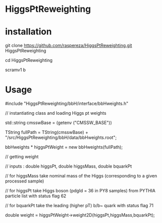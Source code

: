 # HiggsPtReweighting

# installation

git clone https://github.com/raspereza/HiggsPtReweighting.git HiggsPtReweighting

cd HiggsPtReweighting

scramv1 b

# Usage

#include "HiggsPtReweighting/bbH/interface/bbHweights.h"

// instantiating class and loading Higgs pt weights

std::string cmsswBase = (getenv ("CMSSW_BASE"))

TString fullPath = TString(cmsswBase) + "/src/HiggsPtReweighting/bbH/data/bbHweights.root";

bbHweights * higgsPtWeight = new bbHweights(fullPath); 


// getting weight

// inputs : double higgsPt, double higgsMass, double bquarkPt

// for higgsMass take nominal mass of the Higgs (corresponding to a given processed sample)

// for higgsPt take Higgs boson (pdgId = 36 in PY8 samples) from PYTHIA particle list with status flag 62

// for bquarkPt take the leading (higher pT) b/b~ quark with status flag 71
 
double weight = higgsPtWeight->weight2D(higgsPt,higgsMass,bquarkPt);